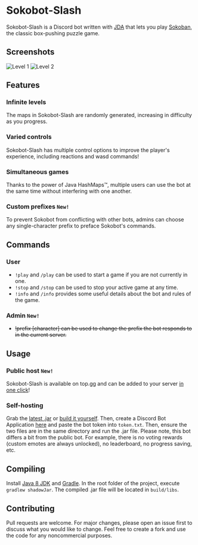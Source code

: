 # Sokobot-Slash

Sokobot-Slash is a Discord bot written with [JDA](https://github.com/DV8FromTheWorld/JDA) that lets you play [Sokoban](https://en.wikipedia.org/wiki/Sokoban), the classic box-pushing puzzle game.

## Screenshots
![Level 1](https://cdn.discordapp.com/attachments/670425377503707146/727568442034487316/sokobot_v1.1.gif)
![Level 2](https://cdn.discordapp.com/attachments/670425377503707146/727567694597193829/sokobot_v1.1_.gif)

## Features
### Infinite levels
The maps in Sokobot-Slash are randomly generated, increasing in difficulty as you progress.
### Varied controls
Sokobot-Slash has multiple control options to improve the player's experience, including reactions and wasd commands!
### Simultaneous games
Thanks to the power of Java HashMaps™️, multiple users can use the bot at the same time without interfering with one another.
### Custom prefixes ``New!``
To prevent Sokobot from conflicting with other bots, admins can choose any single-character prefix to preface Sokobot's commands.

## Commands
### User
- ``!play`` and ``/play`` can be used to start a game if you are not currently in one.
- ``!stop`` and ``/stop`` can be used to stop your active game at any time.
- ``!info`` and ``/info`` provides some useful details about the bot and rules of the game.
### Admin ``New!``
- ~~!prefix [character] can be used to change the prefix the bot responds to in the current server.~~

## Usage
### Public host ``New!``
Sokobot-Slash is available on top.gg and can be added to your server [in one click](https://top.gg/bot/713635251703906336/)! 
### Self-hosting
Grab the [latest .jar](https://github.com/win20-official/Sokobot-Slash/releases) or [build it yourself](#compiling). Then, create a Discord Bot Application [here](https://discord.com/developers/applications/) and paste the bot token into ``token.txt``. Then, ensure the two files are in the same directory and run the .jar file.
Please note, this bot differs a bit from the public bot. For example, there is no voting rewards (custom emotes are always unlocked), no leaderboard, no progress saving, etc.



## Compiling

Install [Java 8 JDK](http://www.oracle.com/technetwork/java/javase/downloads/jdk8-downloads-2133151.html) and [Gradle](https://gradle.org/).
In the root folder of the project, execute ``gradlew shadowJar``.
The compiled .jar file will be located in ``build/libs``.

## Contributing
Pull requests are welcome. For major changes, please open an issue first to discuss what you would like to change. Feel free to create a fork and use the code for any noncommercial purposes.
